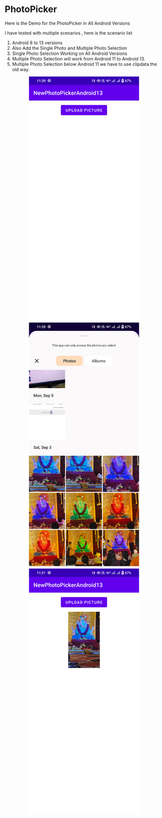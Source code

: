 # PhotoPicker

Here is the Demo for the PhotoPicker in All Android Versions

I have tested with multiple scenarios , here is the scenario list

1. Android 8 to 13 versions
2. Also Add the Single Photo and Multiple Photo Selection
3. Single Photo Selection Working on All Android Versions
4. Multiple Photo Selection will work from Android 11 to Android 13.
5. Multiple Photo Selection below Android 11 we have to use clipdata the old way.

<!--![LocationPermission](art/ss_location1.png)-->

<p align="center">
  <img src="art/ss_photopicker1.png" width="350">
  <img src="art/ss_photopicker2.png" width="350">
  <img src="art/ss_photopicker3.png" width="350">
</p>
